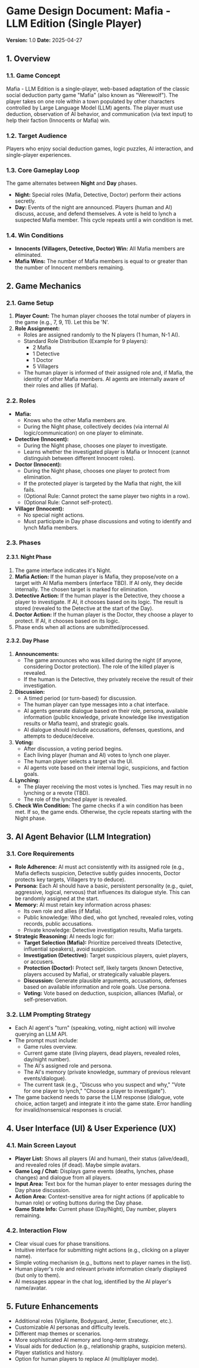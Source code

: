 # Game Design Document: Mafia - LLM Edition (Single Player)

**Version:** 1.0
**Date:** 2025-04-27

## 1. Overview

### 1.1. Game Concept
Mafia - LLM Edition is a single-player, web-based adaptation of the classic social deduction party game "Mafia" (also known as "Werewolf"). The player takes on one role within a town populated by other characters controlled by Large Language Model (LLM) agents. The player must use deduction, observation of AI behavior, and communication (via text input) to help their faction (Innocents or Mafia) win.

### 1.2. Target Audience
Players who enjoy social deduction games, logic puzzles, AI interaction, and single-player experiences.

### 1.3. Core Gameplay Loop
The game alternates between **Night** and **Day** phases.
* **Night:** Special roles (Mafia, Detective, Doctor) perform their actions secretly.
* **Day:** Events of the night are announced. Players (human and AI) discuss, accuse, and defend themselves. A vote is held to lynch a suspected Mafia member.
This cycle repeats until a win condition is met.

### 1.4. Win Conditions
* **Innocents (Villagers, Detective, Doctor) Win:** All Mafia members are eliminated.
* **Mafia Wins:** The number of Mafia members is equal to or greater than the number of Innocent members remaining.

## 2. Game Mechanics

### 2.1. Game Setup
1.  **Player Count:** The human player chooses the total number of players in the game (e.g., 7, 9, 11). Let this be 'N'.
2.  **Role Assignment:**
    * Roles are assigned randomly to the N players (1 human, N-1 AI).
    * Standard Role Distribution (Example for 9 players):
        * 2 Mafia
        * 1 Detective
        * 1 Doctor
        * 5 Villagers
    * The human player is informed of their assigned role and, if Mafia, the identity of other Mafia members. AI agents are internally aware of their roles and allies (if Mafia).

### 2.2. Roles
* **Mafia:**
    * Knows who the other Mafia members are.
    * During the Night phase, collectively decides (via internal AI logic/communication) on one player to eliminate.
* **Detective (Innocent):**
    * During the Night phase, chooses one player to investigate.
    * Learns whether the investigated player is Mafia or Innocent (cannot distinguish between different Innocent roles).
* **Doctor (Innocent):**
    * During the Night phase, chooses one player to protect from elimination.
    * If the protected player is targeted by the Mafia that night, the kill fails.
    * (Optional Rule: Cannot protect the same player two nights in a row).
    * (Optional Rule: Cannot self-protect).
* **Villager (Innocent):**
    * No special night actions.
    * Must participate in Day phase discussions and voting to identify and lynch Mafia members.

### 2.3. Phases

#### 2.3.1. Night Phase
1.  The game interface indicates it's Night.
2.  **Mafia Action:** If the human player is Mafia, they propose/vote on a target with AI Mafia members (interface TBD). If AI only, they decide internally. The chosen target is marked for elimination.
3.  **Detective Action:** If the human player is the Detective, they choose a player to investigate. If AI, it chooses based on its logic. The result is stored (revealed to the Detective at the start of the Day).
4.  **Doctor Action:** If the human player is the Doctor, they choose a player to protect. If AI, it chooses based on its logic.
5.  Phase ends when all actions are submitted/processed.

#### 2.3.2. Day Phase
1.  **Announcements:**
    * The game announces who was killed during the night (if anyone, considering Doctor protection). The role of the killed player is revealed.
    * If the human is the Detective, they privately receive the result of their investigation.
2.  **Discussion:**
    * A timed period (or turn-based) for discussion.
    * The human player can type messages into a chat interface.
    * AI agents generate dialogue based on their role, persona, available information (public knowledge, private knowledge like investigation results or Mafia team), and strategic goals.
    * AI dialogue should include accusations, defenses, questions, and attempts to deduce/deceive.
3.  **Voting:**
    * After discussion, a voting period begins.
    * Each living player (human and AI) votes to lynch one player.
    * The human player selects a target via the UI.
    * AI agents vote based on their internal logic, suspicions, and faction goals.
4.  **Lynching:**
    * The player receiving the most votes is lynched. Ties may result in no lynching or a revote (TBD).
    * The role of the lynched player is revealed.
5.  **Check Win Condition:** The game checks if a win condition has been met. If so, the game ends. Otherwise, the cycle repeats starting with the Night phase.

## 3. AI Agent Behavior (LLM Integration)

### 3.1. Core Requirements
* **Role Adherence:** AI must act consistently with its assigned role (e.g., Mafia deflects suspicion, Detective subtly guides innocents, Doctor protects key targets, Villagers try to deduce).
* **Persona:** Each AI should have a basic, persistent personality (e.g., quiet, aggressive, logical, nervous) that influences its dialogue style. This can be randomly assigned at the start.
* **Memory:** AI must retain key information across phases:
    * Its own role and allies (if Mafia).
    * Public knowledge: Who died, who got lynched, revealed roles, voting records, public accusations.
    * Private knowledge: Detective investigation results, Mafia targets.
* **Strategic Reasoning:** AI needs logic for:
    * **Target Selection (Mafia):** Prioritize perceived threats (Detective, influential speakers), avoid suspicion.
    * **Investigation (Detective):** Target suspicious players, quiet players, or accusers.
    * **Protection (Doctor):** Protect self, likely targets (known Detective, players accused by Mafia), or strategically valuable players.
    * **Discussion:** Generate plausible arguments, accusations, defenses based on available information and role goals. Use persona.
    * **Voting:** Vote based on deduction, suspicion, alliances (Mafia), or self-preservation.

### 3.2. LLM Prompting Strategy
* Each AI agent's "turn" (speaking, voting, night action) will involve querying an LLM API.
* The prompt must include:
    * Game rules overview.
    * Current game state (living players, dead players, revealed roles, day/night number).
    * The AI's assigned role and persona.
    * The AI's memory (private knowledge, summary of previous relevant events/dialogue).
    * The current task (e.g., "Discuss who you suspect and why," "Vote for one player to lynch," "Choose a player to investigate").
* The game backend needs to parse the LLM response (dialogue, vote choice, action target) and integrate it into the game state. Error handling for invalid/nonsensical responses is crucial.

## 4. User Interface (UI) & User Experience (UX)

### 4.1. Main Screen Layout
* **Player List:** Shows all players (AI and human), their status (alive/dead), and revealed roles (if dead). Maybe simple avatars.
* **Game Log / Chat:** Displays game events (deaths, lynches, phase changes) and dialogue from all players.
* **Input Area:** Text box for the human player to enter messages during the Day phase discussion.
* **Action Area:** Context-sensitive area for night actions (if applicable to human role) or voting buttons during the Day phase.
* **Game State Info:** Current phase (Day/Night), Day number, players remaining.

### 4.2. Interaction Flow
* Clear visual cues for phase transitions.
* Intuitive interface for submitting night actions (e.g., clicking on a player name).
* Simple voting mechanism (e.g., buttons next to player names in the list).
* Human player's role and relevant private information clearly displayed (but only to them).
* AI messages appear in the chat log, identified by the AI player's name/avatar.

## 5. Future Enhancements

* Additional roles (Vigilante, Bodyguard, Jester, Executioner, etc.).
* Customizable AI personas and difficulty levels.
* Different map themes or scenarios.
* More sophisticated AI memory and long-term strategy.
* Visual aids for deduction (e.g., relationship graphs, suspicion meters).
* Player statistics and history.
* Option for human players to replace AI (multiplayer mode).